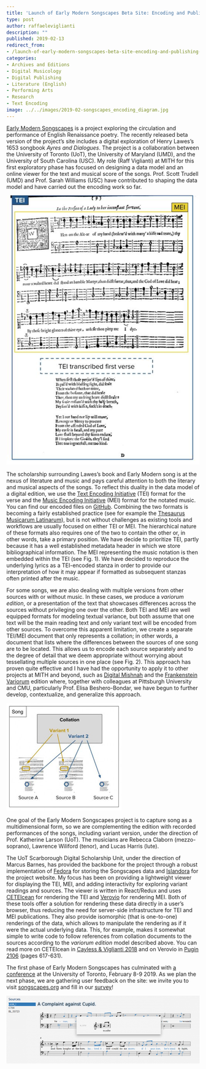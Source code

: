 ```yaml
---
title: 'Launch of Early Modern Songscapes Beta Site: Encoding and Publishing strategies'
type: post
author: raffaeleviglianti
description: ""
published: 2019-02-13
redirect_from: 
- /launch-of-early-modern-songscapes-beta-site-encoding-and-publishing-strategies/
categories:
- Archives and Editions
- Digital Musicology
- Digital Publishing
- Literature (English)
- Performing Arts
- Research
- Text Encoding
image: ../../images/2019-02-songscapes_encoding_diagram.jpg
---
```

[Early Modern Songscapes](http://songscapes.org) is a project exploring the circulation and performance of English Renaissance poetry. The recently released beta version of the project’s site includes a digital exploration of Henry Lawes’s 1653 songbook _Ayres and Dialogues_. The project is a collaboration between the University of Toronto (UoT), the University of Maryland (UMD), and the University of South Carolina (USC). My role (Raff Viglianti) at MITH for this first exploratory phase has focused on designing a data model and an online viewer for the text and musical score of the songs. Prof. Scott Trudell (UMD) and Prof. Sarah Williams (USC) have contributed to shaping the data model and have carried out the encoding work so far.

![](../../images/2019-02-songscapes_encoding_diagram.jpg)_![]()_

The scholarship surrounding Lawes’s book and Early Modern song is at the nexus of literature and music and pays careful attention to both the literary and musical aspects of the songs. To reflect this duality in the data model of a digital edition, we use the [Text Encoding Initiative](http://www.tei-c.org/) (TEI) format for the verse and the [Music Encoding Initiative](http://music-encoding.org/) (MEI) format for the notated music. You can find our encoded files on [GitHub](https://github.com/earlymodernsongscapes/songscapes). Combining the two formats is becoming a fairly established practice (see for example the [Thesaurus Musicarum Latinarum](http://www.chmtl.indiana.edu/tml/about/introduction)), but is not without challenges as existing tools and workflows are usually focused on either TEI or MEI. The hierarchical nature of these formats also requires one of the two to contain the other or, in other words, take a primary position. We have decide to prioritize TEI, partly because it has a well established metadata header in which we store bibliographical information. The MEI representing the music notation is then embedded within the TEI (see Fig. 1). We have decided to reproduce the underlying lyrics as a TEI-encoded stanza in order to provide our interpretation of how it may appear if formatted as subsequent stanzas often printed after the music.

For some songs, we are also dealing with multiple versions from other sources with or without music. In these cases, we produce a _variorum edition_, or a presentation of the text that showcases differences across the sources without privileging one over the other. Both TEI and MEI are well equipped formats for modeling textual variance, but both assume that one text will be the main reading text and only variant text will be encoded from other sources. To overcome this apparent limitation, we create a separate TEI/MEI document that only represents a collation; in other words, a document that lists where the differences between the sources of one song are to be located. This allows us to encode each source separately and to the degree of detail that we deem appropriate without worrying about tessellating multiple sources in one place (see Fig. 2). This approach has proven quite effective and I have had the opportunity to apply it to other projects at MITH and beyond, such as [Digital Mishnah](https://mith.umd.edu/research/digital-mishnah/) and the [Frankenstein Variorum](https://pghfrankenstein.github.io/Pittsburgh_Frankenstein/) edition where, together with colleagues at Pittsburgh University and CMU, particularly Prof. Elisa Beshero-Bondar, we have begun to further develop, contextualize, and generalize this approach.

![](../../images/2019-02-Songscapes_Collation-300x280.jpg)

One goal of the Early Modern Songscapes project is to capture song as a multidimensional form, so we are complementing the edition with recorded performances of the songs, including variant version, under the direction of Prof. Katherine Larson (UoT). The musicians are Rebecca Claborn (mezzo-soprano), Lawrence Wiliford (tenor), and Lucas Harris (lute).

The UoT Scarborough Digital Scholarship Unit, under the direction of Marcus Barnes, has provided the backbone for the project through a robust implementation of [Fedora](https://duraspace.org/fedora/) for storing the Songscapes data and [Islandora](https://islandora.ca/) for the project website. My focus has been on providing a lightweight viewer for displaying the TEI, MEI, and adding interactivity for exploring variant readings and sources. The viewer is written in React/Redux and uses [CETEIcean](https://github.com/TEIC/CETEIcean) for rendering the TEI and [Verovio](http://verovio.org/) for rendering MEI. Both of these tools offer a solution for rendering these data directly in a user’s browser, thus reducing the need for server-side infrastructure for TEI and MEI publications. They also provide isomorphic (that is one-to-one) renderings of the data, which allows to manipulate the rendering as if it were the actual underlying data. This, for example, makes it somewhat simple to write code to follow references from collation documents to the sources according to the _variorum edition_ model described above. You can read more on CETEIcean in [Cayless & Viglianti 2018](https://www.balisage.net/Proceedings/vol21/html/Cayless01/BalisageVol21-Cayless01.html) and on Verovio in [Pugin 2106](https://github.com/Edirom/Festschrift-Veit/releases/download/v1.1/Festschrift-Veit_1.1.pdf) (pages 617-631).

The first phase of Early Modern Songscapes has culminated with [a conference](https://crrs.ca/event/early-modern-songscapes-2019/) at the University of Toronto, February 8-9 2019. As we plan the next phase, we are gathering user feedback on the site: we invite you to visit [songscapes.org](http://songscapes.org) and fill in our [survey](https://www.surveymonkey.com/r/songscapes)!

![](../../images/2019-02-songscapes_variant-980x345.png)_![]()_
